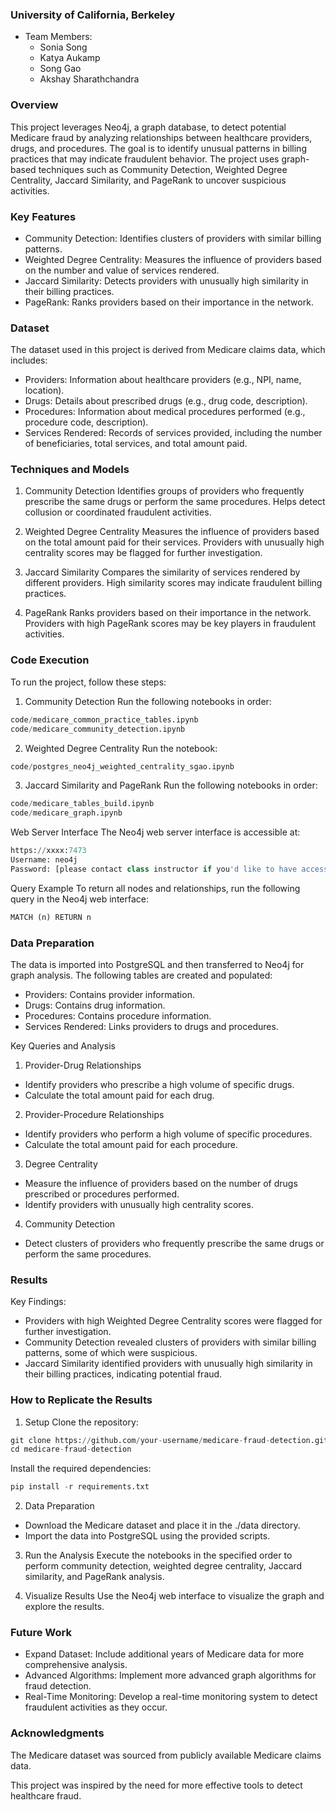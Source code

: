 ### University of California, Berkeley
* Team Members:
    * Sonia Song
    * Katya Aukamp
    * Song Gao
    * Akshay Sharathchandra
   
### Overview
This project leverages Neo4j, a graph database, to detect potential Medicare fraud by analyzing relationships between healthcare providers, drugs, and procedures. The goal is to identify unusual patterns in billing practices that may indicate fraudulent behavior. The project uses graph-based techniques such as Community Detection, Weighted Degree Centrality, Jaccard Similarity, and PageRank to uncover suspicious activities.

### Key Features
- Community Detection: Identifies clusters of providers with similar billing patterns.
- Weighted Degree Centrality: Measures the influence of providers based on the number and value of services rendered.
- Jaccard Similarity: Detects providers with unusually high similarity in their billing practices.
- PageRank: Ranks providers based on their importance in the network.

### Dataset
The dataset used in this project is derived from Medicare claims data, which includes:
- Providers: Information about healthcare providers (e.g., NPI, name, location).
- Drugs: Details about prescribed drugs (e.g., drug code, description).
- Procedures: Information about medical procedures performed (e.g., procedure code, description).
- Services Rendered: Records of services provided, including the number of beneficiaries, total services, and total amount paid.

### Techniques and Models
1. Community Detection
Identifies groups of providers who frequently prescribe the same drugs or perform the same procedures.
Helps detect collusion or coordinated fraudulent activities.

2. Weighted Degree Centrality
Measures the influence of providers based on the total amount paid for their services.
Providers with unusually high centrality scores may be flagged for further investigation.

3. Jaccard Similarity
Compares the similarity of services rendered by different providers.
High similarity scores may indicate fraudulent billing practices.

4. PageRank
Ranks providers based on their importance in the network.
Providers with high PageRank scores may be key players in fraudulent activities.

### Code Execution
To run the project, follow these steps:

1. Community Detection
Run the following notebooks in order:

```python
code/medicare_common_practice_tables.ipynb
code/medicare_community_detection.ipynb
```

2. Weighted Degree Centrality
Run the notebook:
```python
code/postgres_neo4j_weighted_centrality_sgao.ipynb
```

3. Jaccard Similarity and PageRank
Run the following notebooks in order:

```python
code/medicare_tables_build.ipynb
code/medicare_graph.ipynb
```

Web Server Interface
The Neo4j web server interface is accessible at:
```python
https://xxxx:7473
Username: neo4j
Password: [please contact class instructor if you'd like to have access]
```

Query Example
To return all nodes and relationships, run the following query in the Neo4j web interface:
```python
MATCH (n) RETURN n
```

### Data Preparation
The data is imported into PostgreSQL and then transferred to Neo4j for graph analysis. The following tables are created and populated:
- Providers: Contains provider information.
- Drugs: Contains drug information.
- Procedures: Contains procedure information.
- Services Rendered: Links providers to drugs and procedures.

Key Queries and Analysis
1. Provider-Drug Relationships
- Identify providers who prescribe a high volume of specific drugs.
- Calculate the total amount paid for each drug.

2. Provider-Procedure Relationships
- Identify providers who perform a high volume of specific procedures.
- Calculate the total amount paid for each procedure.

3. Degree Centrality
- Measure the influence of providers based on the number of drugs prescribed or procedures performed.
- Identify providers with unusually high centrality scores.

4. Community Detection
- Detect clusters of providers who frequently prescribe the same drugs or perform the same procedures.

### Results
Key Findings:
- Providers with high Weighted Degree Centrality scores were flagged for further investigation.
- Community Detection revealed clusters of providers with similar billing patterns, some of which were suspicious.
- Jaccard Similarity identified providers with unusually high similarity in their billing practices, indicating potential fraud.

### How to Replicate the Results
1. Setup
Clone the repository:
```python
git clone https://github.com/your-username/medicare-fraud-detection.git
cd medicare-fraud-detection
```

Install the required dependencies:
```python
pip install -r requirements.txt
```

2. Data Preparation
- Download the Medicare dataset and place it in the ./data directory.
- Import the data into PostgreSQL using the provided scripts.

3. Run the Analysis
Execute the notebooks in the specified order to perform community detection, weighted degree centrality, Jaccard similarity, and PageRank analysis.

4. Visualize Results
Use the Neo4j web interface to visualize the graph and explore the results.

### Future Work
- Expand Dataset: Include additional years of Medicare data for more comprehensive analysis.
- Advanced Algorithms: Implement more advanced graph algorithms for fraud detection.
- Real-Time Monitoring: Develop a real-time monitoring system to detect fraudulent activities as they occur.

### Acknowledgments
The Medicare dataset was sourced from publicly available Medicare claims data.

This project was inspired by the need for more effective tools to detect healthcare fraud.
